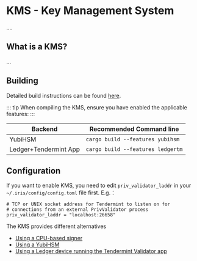 # KMS - Key Management System

....

## What is a KMS?

...

## Building

Detailed build instructions can be found [here](https://github.com/irisnet/kms#installation).

::: tip
When compiling the KMS, ensure you have enabled the applicable features:
:::

| Backend               | Recommended Command line              |
|-----------------------|---------------------------------------|
| YubiHSM               | ```cargo build --features yubihsm```  |
| Ledger+Tendermint App | ```cargo build --features ledgertm``` |

## Configuration

If you want to enable KMS, you need to edit `priv_validator_laddr` in your `~/.iris/config/config.toml` file first. E.g.：
```text
# TCP or UNIX socket address for Tendermint to listen on for
# connections from an external PrivValidator process
priv_validator_laddr = "localhost:26658"
```

The KMS provides different alternatives

- [Using a CPU-based signer](kms_cpu.md)
- [Using a YubiHSM](kms_yubihsm.md)
- [Using a Ledger device running the Tendermint Validator app](kms_ledger.md)
